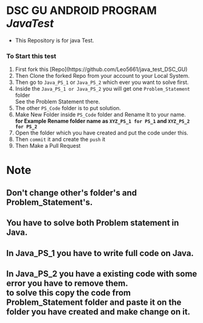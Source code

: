 # DSC GU ANDROID PROGRAM $Java Test$

* This Repository is for java Test. 

### To Start this test
<ol>
   <li> First fork this [Repo](https://github.com/Leo5661/java_test_DSC_GU)</li>
   <li> Then Clone the forked Repo from your account to your Local System.</li>
   <li> Then go to <code>Java_PS_1</code> or <code>Java_PS_2</code> which ever you want to solve first.</li>
   <li> Inside the <code>Java_PS_1 or Java_PS_2</code> you will get one <code>Problem_Statement</code> folder<br>
      See the Problem Statement there.
   <li> The other <code>PS_Code</code> folder is to put solution.
   <li> Make New Folder inside <code>PS_Code</code> folder and Rename It to your name. <br> <b> for Example Rename folder name as         <code>XYZ_PS_1 for PS_1</code> and <code>XYZ_PS_2 for PS_2</code></b> </li>
   <li> Open the folder which you have created and put the code under this.</li>
   <li> Then <code>commit</code> it and create the <code>push</code> it</li>
   <li> Then Make a Pull Request</li>
</ol>

# Note

## Don't change other's folder's and Problem_Statement's.
## You have to solve both Problem statement in Java.  
## In Java_PS_1 you have to write full code on Java.
## In Java_PS_2 you have a existing code with some error you have to remove them.<br>to solve this copy the code from Problem_Statement folder and paste it on the folder you have created and make change on it. 
